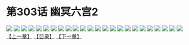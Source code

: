 # 第303话 幽冥六宫2
![](https://s1.baozimh.com/scomic/sanyanxiaotianlu-samanhua/0/302-4ar8/1.jpg)
![](https://s1.baozimh.com/scomic/sanyanxiaotianlu-samanhua/0/302-4ar8/2.jpg)
![](https://s1.baozimh.com/scomic/sanyanxiaotianlu-samanhua/0/302-4ar8/3.jpg)
![](https://s1.baozimh.com/scomic/sanyanxiaotianlu-samanhua/0/302-4ar8/4.jpg)
![](https://s1.baozimh.com/scomic/sanyanxiaotianlu-samanhua/0/302-4ar8/5.jpg)
![](https://s1.baozimh.com/scomic/sanyanxiaotianlu-samanhua/0/302-4ar8/6.jpg)
![](https://s1.baozimh.com/scomic/sanyanxiaotianlu-samanhua/0/302-4ar8/7.jpg)
![](https://s1.baozimh.com/scomic/sanyanxiaotianlu-samanhua/0/302-4ar8/8.jpg)
![](https://s1.baozimh.com/scomic/sanyanxiaotianlu-samanhua/0/302-4ar8/9.jpg)
![](https://s1.baozimh.com/scomic/sanyanxiaotianlu-samanhua/0/302-4ar8/10.jpg)
![](https://s1.baozimh.com/scomic/sanyanxiaotianlu-samanhua/0/302-4ar8/11.jpg)
![](https://s1.baozimh.com/scomic/sanyanxiaotianlu-samanhua/0/302-4ar8/12.jpg)
![](https://s1.baozimh.com/scomic/sanyanxiaotianlu-samanhua/0/302-4ar8/13.jpg)
![](https://s1.baozimh.com/scomic/sanyanxiaotianlu-samanhua/0/302-4ar8/14.jpg)
![](https://s1.baozimh.com/scomic/sanyanxiaotianlu-samanhua/0/302-4ar8/15.jpg)
![](https://s1.baozimh.com/scomic/sanyanxiaotianlu-samanhua/0/302-4ar8/16.jpg)
![](https://s1.baozimh.com/scomic/sanyanxiaotianlu-samanhua/0/302-4ar8/17.jpg)
![](https://s1.baozimh.com/scomic/sanyanxiaotianlu-samanhua/0/302-4ar8/18.jpg)
![](https://s1.baozimh.com/scomic/sanyanxiaotianlu-samanhua/0/302-4ar8/19.jpg)
![](https://s1.baozimh.com/scomic/sanyanxiaotianlu-samanhua/0/302-4ar8/20.jpg)
![](https://s1.baozimh.com/scomic/sanyanxiaotianlu-samanhua/0/302-4ar8/21.jpg)
![](https://s1.baozimh.com/scomic/sanyanxiaotianlu-samanhua/0/302-4ar8/22.jpg)
![](https://s1.baozimh.com/scomic/sanyanxiaotianlu-samanhua/0/302-4ar8/23.jpg)
![](https://s1.baozimh.com/scomic/sanyanxiaotianlu-samanhua/0/302-4ar8/24.jpg)
[【上一章】](./302.md)
[【目录】](./README.md)
[【下一章】](./304.md)
